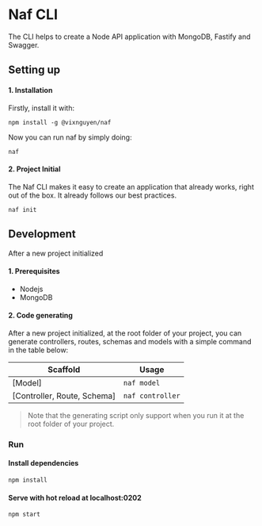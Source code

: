 # Naf CLI 
The CLI helps to create a Node API application with MongoDB, Fastify and Swagger.

## Setting up

#### 1. Installation
Firstly, install it with:

`npm install -g @vixnguyen/naf`

Now you can run naf by simply doing:

`naf`

#### 2. Project Initial
The Naf CLI makes it easy to create an application that already works, right out of the box. It already follows our best practices.

`naf init`

## Development
After a new project initialized

#### 1. Prerequisites
- Nodejs
- MongoDB

#### 2. Code generating

After a new project initialized, at the root folder of your project, you can generate controllers, routes, schemas and models with a simple command in the table below:

Scaffold  | Usage
---       | ---
[Model]      | `naf model`
[Controller, Route, Schema]      | `naf controller`

> Note that the generating script only support when you run it at the root folder of your project.

### Run

#### Install dependencies
`npm install`

#### Serve with hot reload at localhost:0202
`npm start`
